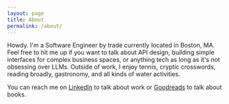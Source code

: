 ```yaml
---
layout: page
title: About
permalink: /about/
---
```


Howdy. I'm a Software Engineer by trade currently located in Boston, MA.
Feel free to hit me up if you want to talk about API design, building simple interfaces for complex business spaces, or anything tech as long as it's not obsessing over LLMs.
Outside of work, I enjoy tennis, cryptic crosswords, reading broadly, gastronomy, and all kinds of water activities. 


You can reach me on [LinkedIn](https://www.linkedin.com/in/sabareesh-iyer) to talk about work or [Goodreads](https://www.goodreads.com/user/show/8287122-sabareesh) to talk about books.
